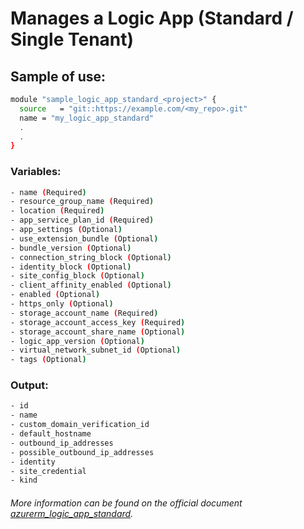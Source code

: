 # Manages a Logic App (Standard / Single Tenant)

## Sample of use:

```bash
module "sample_logic_app_standard_<project>" {
  source   = "git::https://example.com/<my_repo>.git"
  name = "my_logic_app_standard"
  .
  .
}
```

### Variables:

```bash
- name (Required)
- resource_group_name (Required)
- location (Required)
- app_service_plan_id (Required)
- app_settings (Optional)
- use_extension_bundle (Optional)
- bundle_version (Optional)
- connection_string_block (Optional)
- identity_block (Optional)
- site_config_block (Optional)
- client_affinity_enabled (Optional)
- enabled (Optional)
- https_only (Optional)
- storage_account_name (Required)
- storage_account_access_key (Required)
- storage_account_share_name (Optional)
- logic_app_version (Optional)
- virtual_network_subnet_id (Optional)
- tags (Optional)
```

### Output:

```bash
- id
- name
- custom_domain_verification_id
- default_hostname
- outbound_ip_addresses
- possible_outbound_ip_addresses
- identity
- site_credential
- kind
```

###### More information can be found on the official document [azurerm_logic_app_standard](https://registry.terraform.io/providers/hashicorp/azurerm/latest/docs/resources/logic_app_standard).